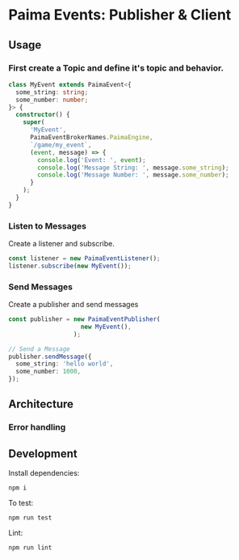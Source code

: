 # Paima Events: Publisher & Client

## Usage

### First create a Topic and define it's topic and behavior.
```typescript
class MyEvent extends PaimaEvent<{
  some_string: string;
  some_number: number;
}> {
  constructor() {
    super(
      'MyEvent',
      PaimaEventBrokerNames.PaimaEngine,
      `/game/my_event`,
      (event, message) => {
        console.log('Event: ', event);
        console.log('Message String: ', message.some_string);
        console.log('Message Number: ', message.some_number);
      }
    );
  }
}
```

### Listen to Messages
Create a listener and subscribe.
```typescript
const listener = new PaimaEventListener();
listener.subscribe(new MyEvent());
```

### Send Messages

Create a publisher and send messages
```typescript
const publisher = new PaimaEventPublisher(
                    new MyEvent(),
                  );

// Send a Message
publisher.sendMessage({
  some_string: 'hello world',
  some_number: 1000,
});
```



## Architecture

### Error handling

## Development

Install dependencies:

```
npm i
```

To test:

```
npm run test
```

Lint:

```
npm run lint
```
